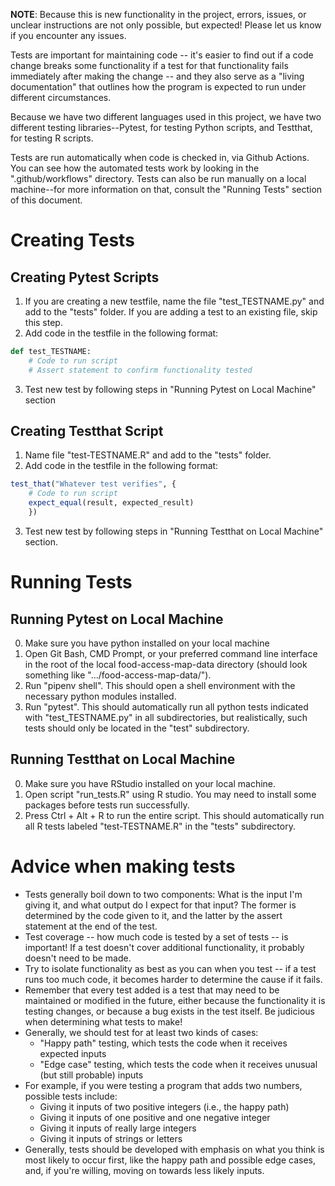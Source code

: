 __NOTE__: Because this is new functionality in the project, errors, issues, or unclear instructions are not only possible, but expected! Please let us know if you encounter any issues. 

Tests are important for maintaining code -- it's easier to find out if a code change breaks some functionality if a test for that functionality fails immediately after making the change -- and they also serve as a "living documentation" that outlines how the program is expected to run under different circumstances.

Because we have two different languages used in this project, we have two different testing libraries--Pytest, for testing Python scripts, and Testthat, for testing R scripts.

Tests are run automatically when code is checked in, via Github Actions. You can see how the automated tests work by looking in the ".github/workflows" directory. Tests can also be run manually on a local machine--for more information on that, consult the "Running Tests" section of this document. 

# Creating Tests

## Creating Pytest Scripts

1. If you are creating a new testfile, name the file "test_TESTNAME.py" and add to the "tests" folder. If you are adding a test to an existing file, skip this step.
2. Add code in the testfile in the following format:
```python
def test_TESTNAME:
	# Code to run script 
	# Assert statement to confirm functionality tested
```
3. Test new test by following steps in "Running Pytest on Local Machine" section

## Creating Testthat Script

1. Name file "test-TESTNAME.R" and add to the "tests" folder. 
2. Add code in the testfile in the following format:
```R
test_that("Whatever test verifies", {
	# Code to run script
	expect_equal(result, expected_result)
	})
```
3. Test new test by following steps in "Running Testthat on Local Machine" section.

# Running Tests

## Running Pytest on Local Machine

0. Make sure you have python installed on your local machine
1. Open Git Bash, CMD Prompt, or your preferred command line interface in the root of the local food-access-map-data directory (should look something like ".../food-access-map-data/").
2. Run "pipenv shell". This should open a shell environment with the necessary python modules installed.
3. Run "pytest". This should automatically run all python tests indicated with "test_TESTNAME.py" in all subdirectories, but realistically, such tests should only be located in the "test" subdirectory.

## Running Testthat on Local Machine

0. Make sure you have RStudio installed on your local machine.
1. Open script "run_tests.R" using R studio. You may need to install some packages before tests run successfully.
2. Press Ctrl + Alt + R to run the entire script. This should automatically run all R tests labeled "test-TESTNAME.R" in the "tests" subdirectory.

# Advice when making tests

* Tests generally boil down to two components: What is the input I'm giving it, and what output do I expect for that input? The former is determined by the code given to it, and the latter by the assert statement at the end of the test.
* Test coverage -- how much code is tested by a set of tests -- is important! If a test doesn't cover additional functionality, it probably doesn't need to be made. 
* Try to isolate functionality as best as you can when you test -- if a test runs too much code, it becomes harder to determine the cause if it fails.
* Remember that every test added is a test that may need to be maintained or modified in the future, either because the functionality it is testing changes, or because a bug exists in the test itself. Be judicious when determining what tests to make!
* Generally, we should test for at least two kinds of cases:
  * "Happy path" testing, which tests the code when it receives expected inputs
  * "Edge case" testing, which tests the code when it receives unusual (but still probable) inputs
* For example, if you were testing a program that adds two numbers, possible tests include:
  * Giving it inputs of two positive integers (i.e., the happy path)
  * Giving it inputs of one positive and one negative integer
  * Giving it inputs of really large integers
  * Giving it inputs of strings or letters
* Generally, tests should be developed with emphasis on what you think is most likely to occur first, like the happy path and possible edge cases, and, if you're willing, moving on towards less likely inputs.